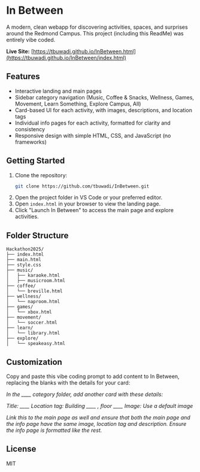 

# In Between


A modern, clean webapp for discovering activities, spaces, and surprises around the Redmond Campus. This project (including this ReadMe) was entirely vibe coded.

**Live Site:** [https://tbuwadi.github.io/InBetween.html](https://tbuwadi.github.io/InBetween/index.html)

## Features
- Interactive landing and main pages
- Sidebar category navigation (Music, Coffee & Snacks, Wellness, Games, Movement, Learn Something, Explore Campus, All)
- Card-based UI for each activity, with images, descriptions, and location tags
- Individual info pages for each activity, formatted for clarity and consistency
- Responsive design with simple HTML, CSS, and JavaScript (no frameworks)

## Getting Started
1. Clone the repository:
   ```sh
   git clone https://github.com/tbuwadi/InBetween.git
   ```
2. Open the project folder in VS Code or your preferred editor.
3. Open `index.html` in your browser to view the landing page.
4. Click "Launch In Between" to access the main page and explore activities.

## Folder Structure
```
Hackathon2025/
├── index.html
├── main.html
├── style.css
├── music/
│   ├── karaoke.html
│   ├── musicroom.html
├── coffee/
│   └── breville.html
├── wellness/
│   └── naproom.html
├── games/
│   └── xbox.html
├── movement/
│   └── soccer.html
├── learn/
│   └── library.html
├── explore/
│   └── speakeasy.html
```


## Customization

Copy and paste this vibe coding prompt to add content to In Between, replacing the blanks with the details for your card:

*In the ____ category folder, add another card with these details:*

*Title: ____*
*Location tag: Building ____ , floor ____*
*Image: Use a default image*

*Link this to the main page as well and ensure that both the main page and the info page have the same image, location tag and description. Ensure the info page is formatted like the rest.*

## License
MIT
